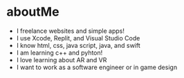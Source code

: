 # aboutMe
- I freelance websites and simple apps!
- I use Xcode, Replit, and Visual Studio Code
- I know html, css, java script, java, and swift
- I am learning c++ and pyhton!
- I love learning about AR and VR
- I want to work as a software engineer or in game design
